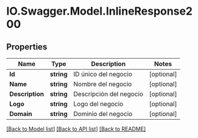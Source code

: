# IO.Swagger.Model.InlineResponse200
## Properties

Name | Type | Description | Notes
------------ | ------------- | ------------- | -------------
**Id** | **string** | ID único del negocio | [optional] 
**Name** | **string** | Nombre del negocio | [optional] 
**Description** | **string** | Descripción del negocio | [optional] 
**Logo** | **string** | Logo del negocio | [optional] 
**Domain** | **string** | Dominio del negocio | [optional] 

[[Back to Model list]](../README.md#documentation-for-models) [[Back to API list]](../README.md#documentation-for-api-endpoints) [[Back to README]](../README.md)

